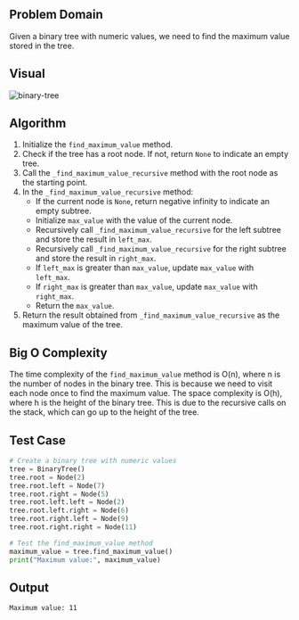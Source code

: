 ## Problem Domain
Given a binary tree with numeric values, we need to find the maximum value stored in the tree.

## Visual 
![binary-tree](https://github.com/mohammadalsmadi2000/data-structures-and-algorithms/assets/60603704/26680ab8-b62a-4b91-b838-8b6a93176c03)


## Algorithm
1. Initialize the `find_maximum_value` method.
2. Check if the tree has a root node. If not, return `None` to indicate an empty tree.
3. Call the `_find_maximum_value_recursive` method with the root node as the starting point.
4. In the `_find_maximum_value_recursive` method:
   - If the current node is `None`, return negative infinity to indicate an empty subtree.
   - Initialize `max_value` with the value of the current node.
   - Recursively call `_find_maximum_value_recursive` for the left subtree and store the result in `left_max`.
   - Recursively call `_find_maximum_value_recursive` for the right subtree and store the result in `right_max`.
   - If `left_max` is greater than `max_value`, update `max_value` with `left_max`.
   - If `right_max` is greater than `max_value`, update `max_value` with `right_max`.
   - Return the `max_value`.
5. Return the result obtained from `_find_maximum_value_recursive` as the maximum value of the tree.

## Big O Complexity
The time complexity of the `find_maximum_value` method is O(n), where n is the number of nodes in the binary tree. This is because we need to visit each node once to find the maximum value. The space complexity is O(h), where h is the height of the binary tree. This is due to the recursive calls on the stack, which can go up to the height of the tree.

## Test Case
```python
# Create a binary tree with numeric values
tree = BinaryTree()
tree.root = Node(2)
tree.root.left = Node(7)
tree.root.right = Node(5)
tree.root.left.left = Node(2)
tree.root.left.right = Node(6)
tree.root.right.left = Node(9)
tree.root.right.right = Node(11)

# Test the find_maximum_value method
maximum_value = tree.find_maximum_value()
print("Maximum value:", maximum_value)

```
## Output 
```
Maximum value: 11
```
